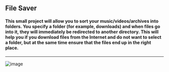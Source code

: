 ## File Saver
#### This small project will allow you to sort your music/videos/archives into folders. You specify a folder (for example, downloads) and when files go into it, they will immediately be redirected to another directory. This will help you if you download files from the Internet and do not want to select a folder, but at the same time ensure that the files end up in the right place.

------------

![image](https://github.com/Vinograd-j/file-saver/assets/84085491/18791209-6c37-4b4b-9fde-4d49351aca43)
